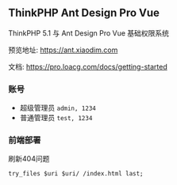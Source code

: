 ## ThinkPHP Ant Design Pro Vue
ThinkPHP 5.1 与 Ant Design Pro Vue 基础权限系统  

预览地址: https://ant.xiaodim.com

文档: https://pro.loacg.com/docs/getting-started

### 账号
* 超级管理员 `admin, 1234` 
* 普通管理员 `test, 1234`

### 前端部署
刷新404问题
```nginx
try_files $uri $uri/ /index.html last;
```
